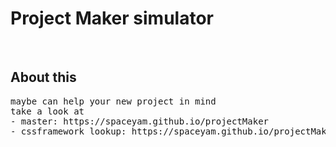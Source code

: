 # Project Maker simulator
&nbsp;
## About this ##
<pre>
maybe can help your new project in mind 
take a look at 
- master: https://spaceyam.github.io/projectMaker 
- cssframework lookup: https://spaceyam.github.io/projectMaker/decideCssf.html?site=static
</pre>
